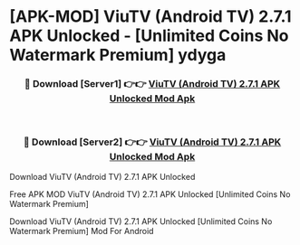 # [APK-MOD] ViuTV (Android TV) 2.7.1 APK Unlocked - [Unlimited Coins No Watermark Premium] ydyga



<div align="center">
<h3>🔴 Download [Server1] 👉👉 <a href="https://momento.my/?title=ViuTV_(Android_TV)_2.7.1_APK_Unlocked">ViuTV (Android TV) 2.7.1 APK Unlocked Mod Apk</a></h3><br>

<h3>🔴 Download [Server2] 👉👉 <a href="https://momento.my/?title=ViuTV_(Android_TV)_2.7.1_APK_Unlocked">ViuTV (Android TV) 2.7.1 APK Unlocked Mod Apk</a></h3>
</div>



Download ViuTV (Android TV) 2.7.1 APK Unlocked 

Free APK MOD ViuTV (Android TV) 2.7.1 APK Unlocked [Unlimited Coins No Watermark Premium]

Download ViuTV (Android TV) 2.7.1 APK Unlocked [Unlimited Coins No Watermark Premium] Mod For Android
